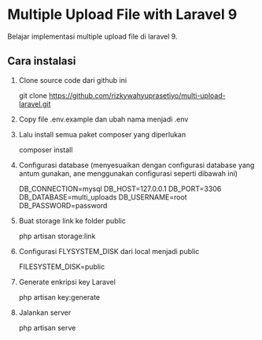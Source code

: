 # Multiple Upload File with Laravel 9

Belajar implementasi multiple upload file di laravel 9.

## Cara instalasi

1. Clone source code dari github ini

    git clone https://github.com/rizkywahyuprasetiyo/multi-upload-laravel.git

2. Copy file .env.example dan ubah nama menjadi .env

3. Lalu install semua paket composer yang diperlukan

    composer install

4. Configurasi database (menyesuaikan dengan configurasi database yang antum gunakan, ane menggunakan configurasi seperti dibawah ini)

    DB_CONNECTION=mysql
    DB_HOST=127.0.0.1
    DB_PORT=3306
    DB_DATABASE=multi_uploads
    DB_USERNAME=root
    DB_PASSWORD=password

5. Buat storage link ke folder public

    php artisan storage:link

6. Configurasi FLYSYSTEM_DISK dari local menjadi public

    FILESYSTEM_DISK=public

7. Generate enkripsi key Laravel

    php artisan key:generate

8. Jalankan server

    php artisan serve
